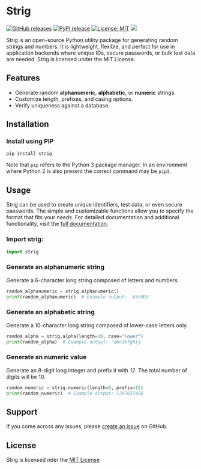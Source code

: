 # Strig

[![GitHub releases](https://img.shields.io/github/v/release/w-kuipers/strig)](https://github.com/w-kuipers/strig/releases)
[![PyPI release](https://img.shields.io/pypi/v/strig.svg)](https://pypi.org/project/strig/)
[![License: MIT](https://img.shields.io/badge/License-MIT-yellow.svg)](https://opensource.org/licenses/MIT)
[![](https://img.shields.io/github/last-commit/w-kuipers/strig?label=last%20modified)](https://github.com/w-kuipers/strig)

Strig is an open-source Python utility package for generating random strings and numbers. It is lightweight, flexible, and perfect for use in application backends where unique IDs, secure passwords, or bulk test data are needed. Strig is licensed under the MIT License.

## Features
- Generate random **alphanumeric**, **alphabetic**, or **numeric** strings.
- Customize length, prefixes, and casing options.
- Verify uniqueness against a database.

## Installation
### Install using PIP

    pip install strig

Note that `pip` refers to the Python 3 package manager. In an environment where Python 2 is also present the correct command may be `pip3`.

## Usage
Strig can be used to create unique identifiers, test data, or even secure passwords. The simple and customizable functions allow you to specify the format that fits your needs.
For detailed documentation and additional functionality, visit the [full documentation](https://strig.w-kuipers.com/).

### Import strig:
``` python copy
import strig
```

### Generate an alphanumeric string
Generate a 6-character long string composed of letters and numbers.
``` python copy
random_alphanumeric = strig.alphanumeric()
print(random_alphanumeric)  # Example output: 'A3c9Dz'
```

### Generate an alphabetic string
Generate a 10-character long string composed of lower-case letters only.
``` python copy
random_alpha = strig.alpha(length=10, case="lower")
print(random_alpha)  # Example output: 'abcdefghij'
```

### Generate an numeric value
Generate an 8-digit long integer and prefix it with *12*. The total number of digits will be 10.
``` python copy
random_numeric = strig.numeric(length=8, prefix=12)
print(random_numeric)  # Example output: 1297637456
```

## Support
If you come across any issues, please [create an issue](https://github.com/w-kuipers/strig/issues) on GitHub.

## License
Strig is licensed nder the [MIT License](https://github.com/w-kuipers/strig/blob/master/LICENSE)
